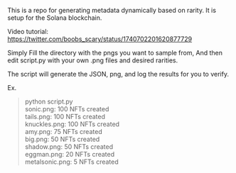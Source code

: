 This is a repo for generating metadata dynamically based on rarity.
It is setup for the Solana blockchain.

Video tutorial: <br> 
https://twitter.com/boobs_scary/status/1740702201620877729

Simply Fill the directory with the pngs you want to sample from,
And then edit script.py with your own .png files and desired rarities.

The script will generate the JSON, png, and log the results for you to verify.  

Ex.
> python script.py <br>
sonic.png: 100 NFTs created <br>
tails.png: 100 NFTs created <br>
knuckles.png: 100 NFTs created <br>
amy.png: 75 NFTs created <br>
big.png: 50 NFTs created <br>
shadow.png: 50 NFTs created <br>
eggman.png: 20 NFTs created <br>
metalsonic.png: 5 NFTs created <br>

